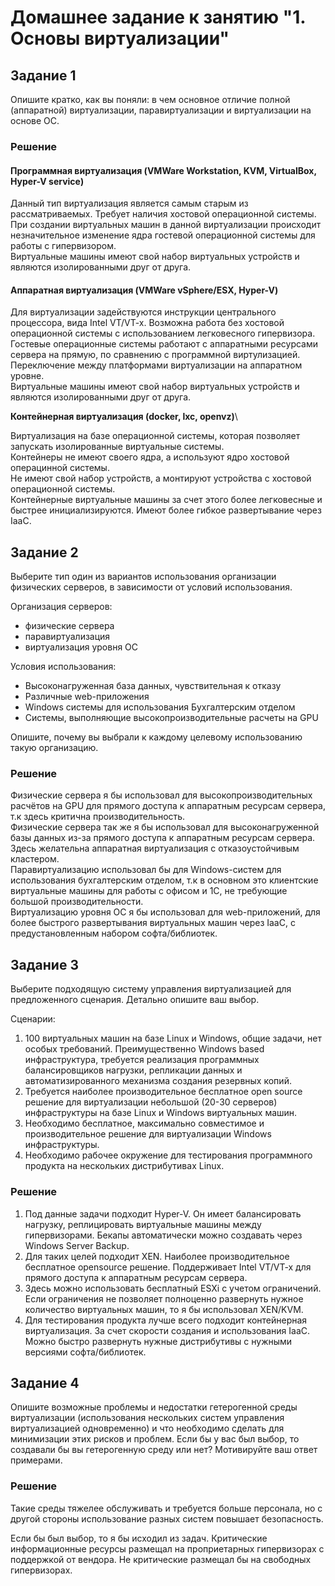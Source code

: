 # Домашнее задание к занятию "1. Основы виртуализации"

## Задание 1

Опишите кратко, как вы поняли: в чем основное отличие полной (аппаратной) виртуализации, паравиртуализации и виртуализации на основе ОС.

### Решение
#### Программная виртуализация (VMWare Workstation, KVM, VirtualBox, Hyper-V service)
Данный тип виртуализация является самым старым из рассматриваемых. Требует наличия хостовой операционной системы.\
При создании виртуальных машин в данной виртуализации происходит незначительное изменение ядра гостевой операционной системы для работы с гипервизором.\
Виртуальные машины имеют свой набор виртуальных устройств и являются изолированными друг от друга.

#### Аппаратная виртуализация (VMWare vSphere/ESX, Hyper-V)
Для виртуализации задействуются инструкции центрального процессора, вида Intel VT/VT-x.
Возможна работа без хостовой операционной системы с использованием легковесного гипервизора. \
Гостевые операционные системы работают с аппаратными ресурсами сервера на прямую, по сравнению с программной виртулизацией.\
Переключение между платформами виртуализации на аппаратном уровне.\
Виртуальные машины имеют свой набор виртуальных устройств и являются изолированными друг от друга.

**Контейнерная виртуализация (docker, lxc, openvz)**\

Виртуализация на базе операционной системы, которая позволяет запускать изолированные виртуальные системы.\
Контейнеры не имеют своего ядра, а используют ядро хостовой операцинной системы.\
Не имеют свой набор устройств, а монтируют устройства с хостовой операционной системы.\
Контейнерные виртуальные машины за счет этого более легковесные и быстрее инициализируются. Имеют более гибкое развертывание через IaaC.

## Задание 2
Выберите тип один из вариантов использования организации физических серверов, в зависимости от условий использования.

Организация серверов:
- физические сервера
- паравиртуализация
- виртуализация уровня ОС

Условия использования:

- Высоконагруженная база данных, чувствительная к отказу
- Различные web-приложения
- Windows системы для использования Бухгалтерским отделом 
- Системы, выполняющие высокопроизводительные расчеты на GPU

Опишите, почему вы выбрали к каждому целевому использованию такую организацию.

### Решение

Физические сервера я бы использовал для высокопроизводительных расчётов на GPU для прямого доступа к аппаратным ресурсам сервера, т.к здесь критична производительность.\
Физические сервера так же я бы использовал для высоконагруженной базы данных из-за прямого доступа к аппаратным ресурсам сервера. Здесь желательна аппаратная виртуализация с отказоустойчивым кластером.\
Паравиртуализацию использовал бы для Windows-систем для использования бухгалтерским отделом, т.к в основном это клиентские виртуальные машины для работы с офисом и 1С, не требующие большой производительности.\
Виртуализацию уровня ОС я бы использовал для web-приложений, для более быстрого развертывания виртуальных машин через IaaC, с предустановленным набором софта/библиотек.

## Задание 3

Выберите подходящую систему управления виртуализацией для предложенного сценария. Детально опишите ваш выбор.

Сценарии:

1. 100 виртуальных машин на базе Linux и Windows, общие задачи, нет особых требований. Преимущественно Windows based инфраструктура, требуется реализация программных балансировщиков нагрузки, репликации данных и автоматизированного механизма создания резервных копий.
2. Требуется наиболее производительное бесплатное open source решение для виртуализации небольшой (20-30 серверов) инфраструктуры на базе Linux и Windows виртуальных машин.
3. Необходимо бесплатное, максимально совместимое и производительное решение для виртуализации Windows инфраструктуры.
4. Необходимо рабочее окружение для тестирования программного продукта на нескольких дистрибутивах Linux.


### Решение

1. Под данные задачи подходит Hyper-V. Он имеет балансировать нагрузку, реплицировать виртуальные машины между гипервизорами. Бекапы автоматически можно создавать через Windows Server Backup.
2. Для таких целей подходит XEN. Наиболее производительное бесплатное opensource решение. Поддерживает Intel VT/VT-x для прямого доступа к аппаратным ресурсам сервера.
3. Здесь можно использовать бесплатный ESXi с учетом ограничений. Если ограничения не позволяет полноценно развернуть нужное количество виртуальных машин, то я бы использовал XEN/KVM.
4. Для тестирования продукта лучше всего подходит контейнерная виртуализация. За счет скорости создания и использования IaaC. Можно быстро развернуть нужные дистрибутивы с нужными версиями софта/библиотек.

## Задание 4

Опишите возможные проблемы и недостатки гетерогенной среды виртуализации (использования нескольких систем управления виртуализацией одновременно) и что необходимо сделать для минимизации этих рисков и проблем. Если бы у вас был выбор, то создавали бы вы гетерогенную среду или нет? Мотивируйте ваш ответ примерами.

### Решение
Такие среды тяжелее обслуживать и требуется больше персонала, но с другой стороны использование разных систем повышает безопасность.

Если бы был выбор, то я бы исходил из задач. Критические информационные ресурсы размещал на проприетарных гипервизорах с поддержкой от вендора. Не критические размещал бы на свободных гипервизорах.